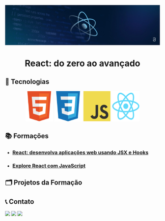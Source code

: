 <img src="./img/react-js.webp">

<h1 align="center">React: do zero ao avançado</h1>

## 🚀 Tecnologias

<div align="center">
  <img alt="Misael-HTML" height="100" width="90" src="https://raw.githubusercontent.com/devicons/devicon/master/icons/html5/html5-original.svg">
  <img alt="Misael-CSS" height="100" width="90" src="https://raw.githubusercontent.com/devicons/devicon/master/icons/css3/css3-original.svg">
  <img alt="JavaScript" height="100" width="90" src="https://raw.githubusercontent.com/devicons/devicon/master/icons/javascript/javascript-original.svg">
  <img alt="Misael-CSS" height="100" width="90" src="https://raw.githubusercontent.com/devicons/devicon/master/icons/react/react-original.svg">
</div>

## 📚 Formações

- ### [React: desenvolva aplicações web usando JSX e Hooks](./React_aplicacoesComJSX-HOOKS/menu.md)

- ### [Explore React com JavaScript](./React-com-Javascript/menu.md)

## 🗂️ Projetos da Formação

<h2> 📞 Contato</h2>
<div> 
  <a href="https://instagram.com/misaelvborges" target="_blank"><img src="https://img.shields.io/badge/-Instagram-%23E4405F?style=for-the-badge&logo=instagram&logoColor=white" target="_blank"></a>
  <a href = "mailto:misaelborges1981@gmail.com"><img src="https://img.shields.io/badge/-Gmail-%23333?style=for-the-badge&logo=gmail&logoColor=white" target="_blank"></a>
  <a href="https://www.linkedin.com/in/misael-borges-5a5214181" target="_blank"><img src="https://img.shields.io/badge/-LinkedIn-%230077B5?style=for-the-badge&logo=linkedin&logoColor=white" target="_blank"></a> 
  <a href= https://img.shields.io/badge/WhatsApp-25D366?style=for-the-badge&logo=whatsapp&logoColor=white></a>
</div>
